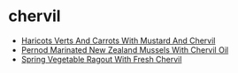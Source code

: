 # chervil

 * [Haricots Verts And Carrots With Mustard And Chervil](../index/h/haricots-verts-and-carrots-with-mustard-and-chervil-106001.json)
 * [Pernod Marinated New Zealand Mussels With Chervil Oil](../index/p/pernod-marinated-new-zealand-mussels-with-chervil-oil-100692.json)
 * [Spring Vegetable Ragout With Fresh Chervil](../index/s/spring-vegetable-ragout-with-fresh-chervil-107939.json)

